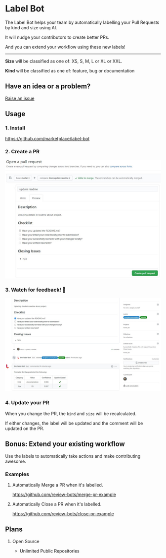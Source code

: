 # Label Bot

The Label Bot helps your team by automatically labelling your Pull Requests by kind and size using AI.

It will nudge your contributors to create better PRs.

And you can extend your workflow using these new labels!

---

**Size** will be classified as one of:
XS, S, M, L or XL or XXL.

**Kind** will be classified as one of: feature, bug or documentation

## Have an idea or a problem?

[Raise an issue](https://github.com/review-bots/label-bot/issues/new)

## Usage

### 1. Install

https://github.com/marketplace/label-bot

### 2. Create a PR

  ![](assets/create-pr.jpg)

### 3. Watch for feedback! :tada:

![](assets/submitted-pr.jpg)

### 4. Update your PR

When you change the PR, the `kind` and `size` will be recalculated.

If either changes, the label will be updated and the comment will be updated on the PR.

## Bonus: Extend your existing workflow

Use the labels to automatically take actions and make contributing awesome.

###  Examples

1. Automatically Merge a PR when it's labelled.

    https://github.com/review-bots/merge-pr-example

1. Automatically Close a PR when it's labelled.

    https://github.com/review-bots/close-pr-example

## Plans

1. Open Source

    - Unlimited Public Repositories
